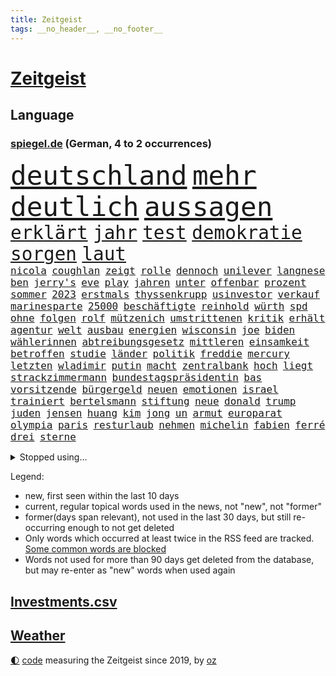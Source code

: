 ```yaml
---
title: Zeitgeist
tags: __no_header__, __no_footer__
---
```


# [Zeitgeist](https://oliz.io/zeitgeist/)

## Language

<h3><a href="https://www.spiegel.de" target="_blank">spiegel.de</a> (German, 4 to 2 occurrences)</h3>
<p style="font-family:monospace">
<span style="font-size:32pt"><a href="news_links.html#deutschland" class="current">deutschland</a></span>
<span style="font-size:32pt"><a href="news_links.html#mehr" class="current">mehr</a></span>
<span style="font-size:32pt"><a href="news_links.html#deutlich" class="current">deutlich</a></span>
<span style="font-size:32pt"><a href="news_links.html#aussagen" class="current">aussagen</a></span>
<br>
<span style="font-size:22pt"><a href="news_links.html#erklärt" class="current">erklärt</a></span>
<span style="font-size:22pt"><a href="news_links.html#jahr" class="current">jahr</a></span>
<span style="font-size:22pt"><a href="news_links.html#test" class="current">test</a></span>
<span style="font-size:22pt"><a href="news_links.html#demokratie" class="current">demokratie</a></span>
<span style="font-size:22pt"><a href="news_links.html#sorgen" class="current">sorgen</a></span>
<span style="font-size:22pt"><a href="news_links.html#laut" class="current">laut</a></span>
<br>
<span style="font-size:12pt"><a href="news_links.html#nicola" class="new">nicola</a></span>
<span style="font-size:12pt"><a href="news_links.html#coughlan" class="new">coughlan</a></span>
<span style="font-size:12pt"><a href="news_links.html#zeigt" class="current">zeigt</a></span>
<span style="font-size:12pt"><a href="news_links.html#rolle" class="current">rolle</a></span>
<span style="font-size:12pt"><a href="news_links.html#dennoch" class="current">dennoch</a></span>
<span style="font-size:12pt"><a href="news_links.html#unilever" class="new">unilever</a></span>
<span style="font-size:12pt"><a href="news_links.html#langnese" class="new">langnese</a></span>
<span style="font-size:12pt"><a href="news_links.html#ben" class="current">ben</a></span>
<span style="font-size:12pt"><a href="news_links.html#jerry's" class="new">jerry's</a></span>
<span style="font-size:12pt"><a href="news_links.html#eve" class="new">eve</a></span>
<span style="font-size:12pt"><a href="news_links.html#play" class="new">play</a></span>
<span style="font-size:12pt"><a href="news_links.html#jahren" class="current">jahren</a></span>
<span style="font-size:12pt"><a href="news_links.html#unter" class="current">unter</a></span>
<span style="font-size:12pt"><a href="news_links.html#offenbar" class="current">offenbar</a></span>
<span style="font-size:12pt"><a href="news_links.html#prozent" class="current">prozent</a></span>
<span style="font-size:12pt"><a href="news_links.html#sommer" class="current">sommer</a></span>
<span style="font-size:12pt"><a href="news_links.html#2023" class="current">2023</a></span>
<span style="font-size:12pt"><a href="news_links.html#erstmals" class="current">erstmals</a></span>
<span style="font-size:12pt"><a href="news_links.html#thyssenkrupp" class="new">thyssenkrupp</a></span>
<span style="font-size:12pt"><a href="news_links.html#usinvestor" class="new">usinvestor</a></span>
<span style="font-size:12pt"><a href="news_links.html#verkauf" class="current">verkauf</a></span>
<span style="font-size:12pt"><a href="news_links.html#marinesparte" class="new">marinesparte</a></span>
<span style="font-size:12pt"><a href="news_links.html#25000" class="current">25000</a></span>
<span style="font-size:12pt"><a href="news_links.html#beschäftigte" class="current">beschäftigte</a></span>
<span style="font-size:12pt"><a href="news_links.html#reinhold" class="new">reinhold</a></span>
<span style="font-size:12pt"><a href="news_links.html#würth" class="new">würth</a></span>
<span style="font-size:12pt"><a href="news_links.html#spd" class="current">spd</a></span>
<span style="font-size:12pt"><a href="news_links.html#ohne" class="current">ohne</a></span>
<span style="font-size:12pt"><a href="news_links.html#folgen" class="current">folgen</a></span>
<span style="font-size:12pt"><a href="news_links.html#rolf" class="current">rolf</a></span>
<span style="font-size:12pt"><a href="news_links.html#mützenich" class="current">mützenich</a></span>
<span style="font-size:12pt"><a href="news_links.html#umstrittenen" class="current">umstrittenen</a></span>
<span style="font-size:12pt"><a href="news_links.html#kritik" class="current">kritik</a></span>
<span style="font-size:12pt"><a href="news_links.html#erhält" class="current">erhält</a></span>
<span style="font-size:12pt"><a href="news_links.html#agentur" class="current">agentur</a></span>
<span style="font-size:12pt"><a href="news_links.html#welt" class="current">welt</a></span>
<span style="font-size:12pt"><a href="news_links.html#ausbau" class="current">ausbau</a></span>
<span style="font-size:12pt"><a href="news_links.html#energien" class="current">energien</a></span>
<span style="font-size:12pt"><a href="news_links.html#wisconsin" class="current">wisconsin</a></span>
<span style="font-size:12pt"><a href="news_links.html#joe" class="current">joe</a></span>
<span style="font-size:12pt"><a href="news_links.html#biden" class="current">biden</a></span>
<span style="font-size:12pt"><a href="news_links.html#wählerinnen" class="current">wählerinnen</a></span>
<span style="font-size:12pt"><a href="news_links.html#abtreibungsgesetz" class="new">abtreibungsgesetz</a></span>
<span style="font-size:12pt"><a href="news_links.html#mittleren" class="current">mittleren</a></span>
<span style="font-size:12pt"><a href="news_links.html#einsamkeit" class="current">einsamkeit</a></span>
<span style="font-size:12pt"><a href="news_links.html#betroffen" class="current">betroffen</a></span>
<span style="font-size:12pt"><a href="news_links.html#studie" class="current">studie</a></span>
<span style="font-size:12pt"><a href="news_links.html#länder" class="current">länder</a></span>
<span style="font-size:12pt"><a href="news_links.html#politik" class="current">politik</a></span>
<span style="font-size:12pt"><a href="news_links.html#freddie" class="current">freddie</a></span>
<span style="font-size:12pt"><a href="news_links.html#mercury" class="current">mercury</a></span>
<span style="font-size:12pt"><a href="news_links.html#letzten" class="current">letzten</a></span>
<span style="font-size:12pt"><a href="news_links.html#wladimir" class="current">wladimir</a></span>
<span style="font-size:12pt"><a href="news_links.html#putin" class="current">putin</a></span>
<span style="font-size:12pt"><a href="news_links.html#macht" class="current">macht</a></span>
<span style="font-size:12pt"><a href="news_links.html#zentralbank" class="current">zentralbank</a></span>
<span style="font-size:12pt"><a href="news_links.html#hoch" class="current">hoch</a></span>
<span style="font-size:12pt"><a href="news_links.html#liegt" class="current">liegt</a></span>
<span style="font-size:12pt"><a href="news_links.html#strackzimmermann" class="current">strackzimmermann</a></span>
<span style="font-size:12pt"><a href="news_links.html#bundestagspräsidentin" class="current">bundestagspräsidentin</a></span>
<span style="font-size:12pt"><a href="news_links.html#bas" class="current">bas</a></span>
<span style="font-size:12pt"><a href="news_links.html#vorsitzende" class="current">vorsitzende</a></span>
<span style="font-size:12pt"><a href="news_links.html#bürgergeld" class="current">bürgergeld</a></span>
<span style="font-size:12pt"><a href="news_links.html#neuen" class="current">neuen</a></span>
<span style="font-size:12pt"><a href="news_links.html#emotionen" class="current">emotionen</a></span>
<span style="font-size:12pt"><a href="news_links.html#israel" class="current">israel</a></span>
<span style="font-size:12pt"><a href="news_links.html#trainiert" class="current">trainiert</a></span>
<span style="font-size:12pt"><a href="news_links.html#bertelsmann" class="current">bertelsmann</a></span>
<span style="font-size:12pt"><a href="news_links.html#stiftung" class="current">stiftung</a></span>
<span style="font-size:12pt"><a href="news_links.html#neue" class="current">neue</a></span>
<span style="font-size:12pt"><a href="news_links.html#donald" class="current">donald</a></span>
<span style="font-size:12pt"><a href="news_links.html#trump" class="current">trump</a></span>
<span style="font-size:12pt"><a href="news_links.html#juden" class="current">juden</a></span>
<span style="font-size:12pt"><a href="news_links.html#jensen" class="current">jensen</a></span>
<span style="font-size:12pt"><a href="news_links.html#huang" class="new">huang</a></span>
<span style="font-size:12pt"><a href="news_links.html#kim" class="current">kim</a></span>
<span style="font-size:12pt"><a href="news_links.html#jong" class="current">jong</a></span>
<span style="font-size:12pt"><a href="news_links.html#un" class="current">un</a></span>
<span style="font-size:12pt"><a href="news_links.html#armut" class="current">armut</a></span>
<span style="font-size:12pt"><a href="news_links.html#europarat" class="current">europarat</a></span>
<span style="font-size:12pt"><a href="news_links.html#olympia" class="current">olympia</a></span>
<span style="font-size:12pt"><a href="news_links.html#paris" class="current">paris</a></span>
<span style="font-size:12pt"><a href="news_links.html#resturlaub" class="new">resturlaub</a></span>
<span style="font-size:12pt"><a href="news_links.html#nehmen" class="current">nehmen</a></span>
<span style="font-size:12pt"><a href="news_links.html#michelin" class="new">michelin</a></span>
<span style="font-size:12pt"><a href="news_links.html#fabien" class="new">fabien</a></span>
<span style="font-size:12pt"><a href="news_links.html#ferré" class="new">ferré</a></span>
<span style="font-size:12pt"><a href="news_links.html#drei" class="current">drei</a></span>
<span style="font-size:12pt"><a href="news_links.html#sterne" class="current">sterne</a></span>
</p>
<details>
<summary>Stopped using...</summary>
<p class="former" style="font-size:12pt">
turnier(1245) vergeblich(1245) enorm(1244) fdpchef(1244) la(1244) sachsenanhalt(1244) entdeckung(1243) walter(1243) wirkte(1243) äußern(1243) hinterlassen(1242) twitter(1242) 150(1241) krank(1241) steinmeier(1241) van(1241) verluste(1241) blickt(1240) fbi(1240) fischer(1240) registriert(1240) trend(1240) werder(1240) begleitet(1239) fanden(1239) pariser(1239) scheiterte(1239) solle(1239) usaußenminister(1239) ausländische(1238) energiewende(1238) entdeckte(1238) hinweisen(1238) jahrzehnte(1238) möglicher(1238) beteiligten(1237) chelsea(1237) infrage(1237) kämpfe(1237) leid(1237) richterin(1237) depressionen(1236) einstieg(1236) künftigen(1236) meldete(1236) verschiebt(1236) versprach(1236) wünschen(1236) 27(1235) ausfallen(1235) dementiert(1235) eindruck(1235) eng(1235) getrennt(1235) obama(1235) senken(1235) einreisen(1234) gastgeber(1234) kurzem(1234) siegte(1234) tötung(1234) bestreitet(1233) facebook(1233) historische(1233) kostet(1233) lust(1233) standen(1233) verlierer(1233) überlebte(1233) mörder(1232) zahlung(1232) zustand(1232) folgte(1231) philipp(1231) springt(1231) kämpfer(1230) polens(1230) rand(1230) schottland(1230) befreien(1229) enthüllt(1229) großbritanniens(1229) leitet(1229) verhindert(1229) warschau(1229) band(1227) harte(1227) ausmaß(1226) weite(1225) frankwalter(1224) gekauft(1224) italienischen(1224) drastischen(1223) pflanzen(1223) gesetze(1222) verfehlt(1222) haushalte(1221) landete(1220) gouverneur(1219) tiefen(1217) projekte(1215) gelandet(1213) kontakt(1213) erschießt(1211) insolvenz(1209) bangen(1207) rang(1206) karten(1205) abhängig(1203) erhöhung(1202) niedrig(1201) empfangen(1193) grüner(1190) herausforderungen(1190) rache(1182) blinken(1176) öffnet(1132) vormarsch(1114) estland(1113) josef(1100) orte(1075) unis(1049) banken(1038) abgegeben(1017) gestanden(1014) volk(981) schrumpft(971) 72(967) zugestimmt(953) vegas(947) fluten(943) zerstörten(943) kollision(940) beeinträchtigt(939) unterdrückung(936) kuriose(933) kameras(932) russischem(931) befürwortet(930) börsen(916) king(909) tiger(896) ice(871) krankenkassen(868) wichtiges(863) oppositionsführer(861) studenten(853) beliebt(848) härte(847) gletscher(836) gewaltsamen(831) tradition(822) guterres(816) sank(814) texte(810) brennt(809) möchten(807) ukrainer(806) lemke(783) steffi(783) expremier(769) filmemacher(764) afrikanischen(757) verspätungen(739) gestärkt(729) stabil(729) ankommt(723) riskant(720) kasse(713) hochschule(711) kriegsbeginn(711) lohn(700) starkes(700) fußballerinnen(697) gewerkschaften(695) kalt(693) recherchen(664) verhängnis(664) konzerte(658) steuerhinterziehung(658) 2026(652) grünenpolitikerin(648) sinne(643) libanon(642) bedarf(641) bedrohte(640) tiefer(636) irans(633) gegenzug(621) neustart(620) erntet(614) jemals(611) 16jähriger(603) kämpferisch(602) erdbeben(600) erlegen(595) vernichtet(591) chinesen(585) antony(583) durchs(573) hetze(573) schlimmeres(572) raten(570) 89(565) hoffnungsträger(564) heikle(563) atlantik(541) zutritt(541) dunkle(539) nationaltrainer(528) angreifen(523) hit(512) zweifeln(508) kocht(503) indonesien(500) rückstand(497) taucher(496) nächtlichen(486) general(484) todesstrafe(484) uskonzern(484) leere(481) familienministerin(478) paus(478) beschert(475) gleise(472) ig(472) metall(472) bewirken(471) düster(470) kritisierten(470) umso(470) kampfjets(469) verbrenner(466) jüdische(464) gedroht(461) hauses(453) wein(453) überprüfen(453) beunruhigt(451) fotograf(451) abschiebungen(449) flogen(447) leblos(439) kieler(435) pedro(435) rammt(435) sprint(433) überstanden(433) lockt(427) viertagewoche(425) solcher(423) lebensgefahr(418) zufällig(417) hilfsorganisation(416) fassen(415) herstellers(413) özdemir(413) bad(411) sorgten(409) profifußball(407) verdächtigt(406) wasserstoff(406) flaschen(403) fahrbahn(402) marode(402) autofahren(400) chatbot(400) befasst(398) metropolen(396) berge(394) jubelt(393) 5000(389) highlight(388) uefa(384) sondervermögen(383) insekten(381) 51(378) beantwortet(377) wahlsieger(374) dfbpokal(373) dicht(373) instituts(371) wütenden(369) entschlossen(368) grafiken(368) uhren(368) wurzeln(366) beigetragen(363) glücklicher(361) ausweitung(359) geklaut(359) zukünftig(356) 40jähriger(353) kindergrundsicherung(353) bezieht(343) erfolgen(343) bier(341) wanderer(340) bahnreisende(339) genaue(338) sommerspielen(338) kleinkind(337) pool(337) glas(332) imran(330) khan(330) veränderungen(328) mädchens(321) geisel(319) gemälde(319) staatsbürger(318) bekämpfung(316) bar(315) lina(314) beine(308) sang(308) massenhaft(307) arbeiter(304) optimismus(304) seniorin(304) rezepte(303) belgische(301) gästen(300) imperium(300) formuliert(299) supreme(296) ifo(295) südkoreas(293) etablierten(292) evakuierung(292) außenseiter(290) nachbesserungen(290) branchenverband(288) militante(287) institute(286) schlägerei(286) schönsten(286) raisi(284) absurd(283) kalifornischen(283) kredite(283) massen(283) prognostiziert(283) unogeneralsekretär(283) brad(282) verwechselt(281) alben(278) kalender(278) erdrutsch(275) entgehen(273) epstein(273) jeffrey(273) mobilität(273) verweis(272) kaputte(270) unfallort(269) luftangriffen(268) sächsischen(267) helden(266) politologe(264) gabriel(263) jina(261) mahsa(261) unterschied(260) berechnungen(257) verrückt(256) lindemann(255) spotify(254) rampenlicht(253) bunter(251) überlegen(250) durchgreifen(248) gespült(247) aiwanger(246) hubert(246) systeme(244) nations(243) quellen(243) toronto(242) unwahrheiten(242) beeinträchtigungen(240) händen(238) ozean(238) randale(238) selbstoptimierung(238) zutaten(236) afdpolitiker(235) 36(232) eauto(232) neubrandenburg(232) sauna(229) verdankt(229) verkehrswende(227) sicheren(225) aufatmen(224) thrones(224) zweitgrößten(224) football(222) gerichtsverfahren(221) palästinensische(221) geglückt(216) nächster(216) erahnen(213) entkam(212) flüchtet(212) sozialleistungen(212) überweisen(212) südkoreanische(210) 51jährige(209) ergebnissen(208) anlage(206) unwohlsein(206) wahlkreis(206) libyschen(205) albtraum(204) lady(203) militärhilfe(203) abgeschnitten(201) interessant(200) kipppunkt(200) metern(200) antónio(198) kapitol(198) schrecklichen(198) überqueren(198) prägen(194) eingeschlossen(193) trendwende(193) asylsuchende(192) jüdisches(192) ratingagentur(192) dauerte(191) hausarrest(191) uber(191) eigentor(190) rassismusvorwürfe(190) schild(190) vorgesetzte(190) konsequent(189) stieß(189) tankstelle(188) betrag(187) tänzer(186) 53(185) franziska(184) roter(184) hansgeorg(183) maaßen(183) 03(182) tabellenspitze(182) ansage(181) gewinner(181) nachteile(181) exfreundin(180) momente(180) ferne(179) eiffelturm(178) elektroauto(177) onkel(176) verübt(176) disziplin(175) sigmar(175) ködern(174) mittelfeld(174) starkgemacht(174) usbundesstaaten(174) total(172) unabhängig(172) gewässern(171) verfahrens(171) dokumentarfilm(170) gleicht(170) heutzutage(170) würzburg(169) attentäter(168) umfragetief(168) kanal(166) atomkraftwerke(165) morgenstunden(165) versinkt(165) bars(164) lieferwagen(164) zurückhaltend(164) bezahlbare(163) irrsinn(163) lebende(163) bezug(162) erinnerungskultur(162) meldung(162) 12000(161) ausgangssperre(161) wankt(161) chile(160) manila(160) massenproteste(159) gebohrt(158) linkenpolitiker(158) spätsommer(158) 133(157) gearbeitet(157) klarer(157) verheiratet(157) jean(156) turner(156) 1981(155) mitmenschen(155) time(155) sechsjähriger(154) absoluten(153) verdrängt(153) rekordzahl(152) antisemitischer(151) ebay(151) geiselnehmer(149) militäroffensive(149) angehende(148) bahnsteig(148) israelischer(148) königshaus(148) umfragewerte(147) erkältung(146) tabellenkeller(146) untermauert(146) zugesagt(146) fallende(145) uskongress(145) continental(144) hinterlässt(144) historikerin(144) seitenlinie(144) blätter(142) irische(142) pflegekräfte(142) populären(142) bowl(141) hackerangriff(141) lenkt(141) liefen(141) würgen(141) brandstifter(140) neuerung(140) euebene(139) juristen(139) knappen(139) nassen(139) nflstar(139) echter(137) geschleudert(137) besorgen(136) husten(136) lebensgefährten(136) schienennetz(136) kritischen(135) mächtiger(135) goetheinstitut(134) attentat(133) delfine(133) repräsentantenhaus(132) first(130) ukrainehilfen(130) antje(129) bestätigte(129) doha(129) genötigt(129) vielfältig(129) wachsender(129) woods(129) hamasanführer(128) gekapert(127) rechtsextrem(127) perspektiven(126) verantwortliche(126) achtzigerjahre(125) spender(125) anhaltenden(124) hakt(124) prangern(124) zweiprozentziel(124) beteuert(123) großzügigen(123) vernichten(122) bo(121) israelisches(121) abschiebestopp(120) messungen(120) schwaben(120) zerstörungen(120) besitzerin(119) steuerte(119) zärtlichkeit(118) altbundeskanzler(117) etablieren(116) luftangriff(116) spiegelredakteurin(116) umgebaut(116) begibt(115) rückgängig(115) tunnelsystem(115) unochef(115) agrarminister(114) einführung(114) erkannt(114) abschiebung(113) tabellenplatz(113) armeechef(112) autobiografie(112) nordrheinwestfälischen(112) anklagen(111) perry(111) schacht(111) tony(111) voranbringen(110) anerkennen(108) autonomiebehörde(108) crown(108) hagelte(108) bewirkt(107) immunsystem(107) oberhalb(107) persönlichkeiten(107) uskampfjets(107) arbeitsrecht(106) feststehen(106) gegentore(106) kriegstüchtig(106) siedler(106) identitäre(105) raptors(105) spendet(105) halbmond(104) hamasmassaker(104) stationieren(103) ukrainehilfe(103) militärhilfen(102) einmalig(101) rechtliche(101) kadewe(100) kurios(100) erfahrung(99) fortuna(99) ware(99) beendete(98) dylan(98) britisches(97) erkämpfte(97) gratis(97) heilsam(97) vorlagen(97) zündende(97) wachsamkeit(96) mitgliederbefragung(95) natomitgliedschaft(95) festen(94) grammy(94) karneval(94) rechtlich(94) 37jährige(93) extras(93) religiöser(93) vorjahren(93) antisemitisch(92) favoritin(92) schuldenregeln(92) startversuch(91) definition(90) hackergruppe(90) mängeln(90) entschädigungen(89) lebensumstände(89) lugner(89) opernball(89) rettungssanitäter(89) ruandaabschiebungen(89) tatorten(89) vernebeln(89) zweck(89) imessage(88) schnappte(88) vereine(88) bernd(87) fantastisch(87) islamische(87) point(87) silvester(87) yahya(87) atomare(86) gigabyte(86) mercosurabkommen(86) rechtsextremistische(86) suchten(86) tiefpunkt(86) eupolitiker(85) fehle(85) klinsmann(85) ungeschlagen(85) eisbaden(84) regionalbahn(84) rekordsieger(84) bankenaufsicht(83) geert(83) insolventen(83) preuß(83) revolutionieren(83) trauen(83) wilders(83) zweikampf(83) ausverkauft(82) bauruinen(82) dialoge(82) erwartung(82) hochhäuser(82) kamele(82) netze(82) rathaus(82) regenwald(82) schädlinge(82) unbeschadet(82) vorbehalte(82) atemberaubend(81) autokonzern(81) ermordung(81) erwachsen(81) fußballklub(81) nervige(81) profiteur(81) unangefochten(81) geiselbefreiung(80) hochdruck(80) israelbesuch(80) subtile(80) verlass(80) werkzeug(80) argentinischen(79) argument(79) ernsthaft(79) käse(79) rentnerinnen(79) trägerrakete(79) berlinschöneberg(78) kirchenoberhaupt(78) oberverwaltungsgericht(78) schufa(78) 56(77) bändigen(77) lieferkettengesetzes(77) vorstellungen(77) gewohnten(76) händchen(76) militäroperationen(76) shishabranche(76) verschüttet(76) zettel(76) bauzeit(75) brauchten(75) anhebung(74) chow(74) gefroren(74) hongkonger(74) konsumiert(74) riesigen(74) stift(74) adieu(73) diensthandys(73) exaußenminister(73) knapper(73) liz(73) mindestlohn(73) präsent(73) trauriger(73) ausgedacht(72) bemängelt(72) beschränken(72) größe(72) handtaschen(72) justine(72) niro(72) raschen(72) usdollar(72) 125(71) derartige(71) himalaya(71) jahrhundertfigur(71) natopartnern(71) strompreisen(71) studios(71) vorgerückt(71) 1977(70) gefrierpunkt(70) konservativer(70) montana(70) prominentesten(70) schulz(70) schwarm(70) buckinghampalast(69) höheres(69) uneingeschränkt(69) aussetzung(68) dithmarschen(68) kräftige(68) repressionen(68) weltcup(68) wiedergefunden(68) zurückgehen(68) aufschub(67) billie(67) fußballstadien(67) gerufen(67) italienerin(67) japans(67) konstituiert(67) sehnen(67) selbstbedienung(67) winzigen(67) zirkel(67) zugfahrt(67) ebike(66) erschöpfte(66) fallstricke(66) festland(66) größtem(66) station(66) trio(66) überstehen(66) kreditwürdigkeit(65) poltert(65) schuldigen(65) topform(65) beigelegt(64) debbie(64) sprengstoff(64) verfügt(64) vorsitz(64) 60jähriger(63) autokraten(63) damüls(63) heer(63) importe(63) saluschny(63) spielabbruch(63) unipräsidentin(63) 28(62) bundestagsmandat(62) fanproteste(62) korallenriff(62) luftalarm(62) nachgerechnet(62) oma(62) sechsstelligen(62) spdabgeordnete(62) verspätete(62) anzugreifen(61) fdpfraktionschef(61) mächtig(61) tödlichste(61) beißen(60) bonuszahlungen(60) geglaubt(60) petersdom(60) ausblick(59) elektronischen(59) kochbuchtipps(59) rechnungshof(59) zunehmende(59) designs(58) eingelenkt(58) exverfassungsschutzpräsidenten(58) küstenwächter(58) ac/dc(57) alkoholfrei(57) church(57) eruption(57) seuchen(57) verteidigungsfähigkeit(57) aufstockung(56) ballistische(56) billigangeboten(56) dan(56) iranisches(56) köstlich(56) politstar(56) shoppingapp(56) erledigt(55) genre(55) hausbesitzer(55) it's(55) niederrhein(55) rutscht(55) strafrechtlichen(55) vorliegt(55) 180(54) 80000(54) aktenaffäre(54) dreyer(54) kauen(54) könige(54) shishatabak(54) ungeklärter(54) beau(53) buchtipps(53) knackte(53) funktionen(52) gemeindezentrum(52) militärbündnis(52) niedergelegt(52) regionalmacht(52) schumacher(52) seeler(52) spiegelsportredaktion(52) teilwiederholung(52) weich(52) besuchten(51) effektiv(51) filmgeschichte(51) prag(51) saunen(51) massenweise(50) neujahr(50) unsterblich(50) asylanträge(49) erledigen(49) kaufinteressenten(49) perfektes(49) pforzheim(49) spdvorsitzende(49) spiegelkorrespondentin(49) außenhandel(48) elfenbeinküste(48) landkarte(48) parlamentsausschuss(48) tanzte(48) winterkorn(48) aminis(47) gebrauch(47) äußersten(47) fehlentscheidung(46) niederlagenserie(46) 1980(45) abwarten(45) pleitewelle(45) carlson(44) fu(44) häuften(44) kultursenator(44) neujahrsempfang(44) rekordniveau(44) soziologin(44) tucker(44) innsbruck(43) landtagen(43) miesen(43) terrorverdächtige(43) detonationen(42) schult(42) südafrikas(42) 400000(41) elisabeth(41) hermès(41) niemals(41) sichtet(41) transfers(41) unistadt(41) valentinstag(41) anlässlich(40) japaner(40) liebling(40) mona(40) schmuggler(40) schützte(40) sonderermittler(40) wüten(40) bergsteiger(39) echsen(39) gesamtklassements(39) hitzfeld(39) isabel(39) ottmar(39) raubüberfälle(39) reptilien(39) schlaflose(39) südtirol(39) 1970(38) breivik(38) förderanträgen(38) handfester(38) isolationshaft(38) machtwort(38) märchenhafte(38) klamotten(37) priscilla(37) rot(37) sicherheitsapparat(37) störern(37) afdpolitikern(36) arbeitsgericht(36) dfbkapitänin(36) wahlkampfrede(36) wilder(36) 52jährigen(35) einzel(35) fernhalten(35) gurken(35) hype(35) kochbücher(35) polizeibeamter(35) breiten(34) humboldtuniversität(34) neuerdings(34) schmetterling(34) wohnungsbaubranche(34) attal(33) baltimore(33) euaustritt(33) inspektionen(33) jahresanfang(33) michelle(33) etlicher(32) fanatiker(32) fusion(32) geeigneten(32) immobilienpreisen(32) inneren(32) mandat(32) quarterback(32) stürmten(32) anmelden(31) besuchern(31) brady(31) brennender(31) direkten(31) fulda(31) geistigen(31) kleinanzeigen(31) kraftlos(31) losgehen(31) magull(31) pascal(31) schusswaffen(31) topklubs(31) werteunion(31) 1700(30) afrikacup(30) inselstaats(30) migrationsgeschichte(30) notfallversorgung(30) office(30) unappetitlich(30) aktionskünstler(29) dnipro(29) escvorentscheid(29) kulturveranstaltungen(29) machtlos(29) mutzke(29) pünktlich(29) things(29) unosicherheitsrats(29) befragte(28) davos(28) geantwortet(28) grammys(28) jackson(28) ten(28) tragisches(28) verzögerungen(28) wutausbruch(28) drehbuchautor(27) festgenommener(27) fünftgrößte(27) unternommen(27) zukünftige(27) rechtsaußenpartei(26) rod(26) wahlkampfthema(26) baltischen(25) gefühle(25) hur(25) paradies(25) positionierte(25) szenario(25) zugbegleiterin(25) fantasien(24) größen(24) macher(24) nützen(24) sicherheitsrisiko(24) strömten(24) autokrat(23) boll(23) edward(23) mahomes(23) protestwelle(23) 49ers(22) anonymer(22) horrorfilm(22) jagt(22) quarterbacks(22) sophie(22) 220000(21) angelina(21) deutschem(21) ergriffen(21) mühelos(21) unterrichtet(21) bronze(20) freizubekommen(20) lamar(20) messias(20) metalldiebstahl(20) untergraben(20) fitness(19) harris(19) jaxa(19) kamala(19) malmö(19) nairobi(19) politikum(19) raumfahrtbehörde(19) ravens(19) abgesprochen(18) auswechseln(18) begegnet(18) intendant(18) zurückgeht(18) ärztliche(18) barley(17) eruptionen(17) fahndet(17) gustav(17) kadewegruppe(17) katarina(17) luxuskaufhäuser(17) rollende(17) sorgenkind(17) umdrehen(17) vertraute(17) gemeinsames(16) größerer(16) jurys(16) sondervermögens(16) statistikamt(16) datensammlung(15) fdpminister(15) verfassungsschutzes(15) völkermordkonvention(15) wirtschaftsforscher(15) xinjiang(15) zwangsarbeit(15) abenteuerlichen(14) antiafddemonstrationen(14) delaware(14) ehrgeiz(14) petzold(14) rechtlichen(14) skipiste(14) swifts(14) tabellenzweiter(14) videoclips(14) kampagnen(13) kindesmissbrauchs(13) kriegsgegner(13) nadeschdin(13) parteimitglieder(13) todesurteil(13) annika(12) beliefert(12) gesichtern(12) holocaustgedenktag(12) jahrzehnts(12) kontinent(12) landschaft(12) mitgliedsländer(12) natenom(12) ostwestfalen(12) tee(12) brennpunktschulen(11) festivalleitung(11) staffeln(11) startchancenprogramm(11)
</p>
</details>
<p>Legend:
<ul>
<li><span class="new">new</span>, first seen within the last 10 days</li>
<li><span class="current">current</span>, regular topical words used in the news, not "new", not "former"</li>
<li><span class="former">former(days span relevant)</span>, not used in the last 30 days, but still re-occurring enough to not get deleted</li>
<li>Only words which occurred at least twice in the RSS feed are tracked. <a href="language/filters.py">Some common words are blocked</a></li>
<li>Words not used for more than 90 days get deleted from the database, but may re-enter as "new" words when used again</li>
</ul>
</p>

## [Investments](investments.html)[.csv](investments.csv)

## [Weather](weather.html)

<footer>
<a href="javascript:toggleTheme()" class="nav">🌓</a>
<a href="https://github.com/ooz/zeitgeist">code</a> measuring the Zeitgeist since 2019, by <a href="https://oliz.io">oz</a>
</footer>
